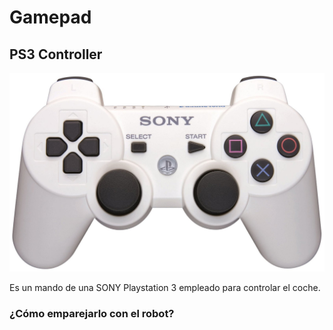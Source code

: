 # Gamepad
## PS3 Controller

![Gamepad - PS3 Controller](img/gamepad-ps3_controller.jpg)

Es un mando de una SONY Playstation 3 empleado para controlar el coche.

### ¿Cómo emparejarlo con el robot?

